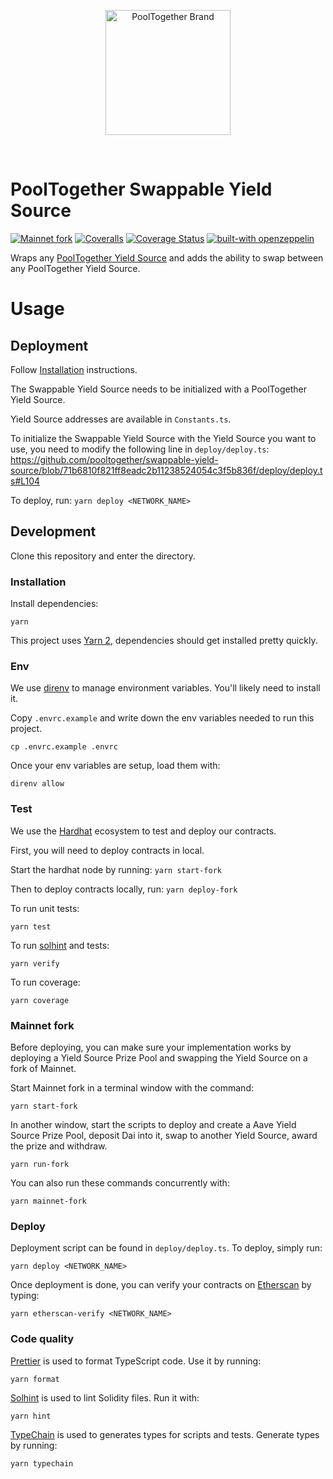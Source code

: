 <p align="center">
  <a href="https://github.com/pooltogether/pooltogether--brand-assets">
    <img src="https://github.com/pooltogether/pooltogether--brand-assets/blob/977e03604c49c63314450b5d432fe57d34747c66/logo/pooltogether-logo--purple-gradient.png?raw=true" alt="PoolTogether Brand" style="max-width:100%;" width="200">
  </a>
</p>

<br />

# PoolTogether Swappable Yield Source

[![Mainnet fork](https://github.com/pooltogether/swappable-yield-source/actions/workflows/fork.yml/badge.svg)](https://github.com/pooltogether/swappable-yield-source/actions/workflows/fork.yml)
[![Coveralls](https://github.com/pooltogether/swappable-yield-source/actions/workflows/coveralls.yml/badge.svg)](https://github.com/pooltogether/swappable-yield-source/actions/workflows/coveralls.yml)
[![Coverage Status](https://coveralls.io/repos/github/pooltogether/swappable-yield-source/badge.svg?branch=main)](https://coveralls.io/github/pooltogether/swappable-yield-source?branch=main)
[![built-with openzeppelin](https://img.shields.io/badge/built%20with-OpenZeppelin-3677FF)](https://docs.openzeppelin.com/)

Wraps any [PoolTogether Yield Source](https://docs.pooltogether.com/protocol/yield-sources) and adds the ability to swap between any PoolTogether Yield Source.

# Usage

## Deployment

Follow [Installation](#installation) instructions.

The Swappable Yield Source needs to be initialized with a PoolTogether Yield Source.

Yield Source addresses are available in `Constants.ts`.

To initialize the Swappable Yield Source with the Yield Source you want to use, you need to modify the following line in `deploy/deploy.ts`:
https://github.com/pooltogether/swappable-yield-source/blob/71b6810f821ff8eadc2b11238524054c3f5b836f/deploy/deploy.ts#L104


To deploy, run:
`yarn deploy <NETWORK_NAME>`

## Development

Clone this repository and enter the directory.

### Installation

Install dependencies:

```
yarn
```

This project uses [Yarn 2](https://yarnpkg.com), dependencies should get installed pretty quickly.

### Env

We use [direnv](https://direnv.net) to manage environment variables. You'll likely need to install it.

Copy `.envrc.example` and write down the env variables needed to run this project.
```
cp .envrc.example .envrc
```

Once your env variables are setup, load them with:
```
direnv allow
```

### Test

We use the [Hardhat](https://hardhat.org) ecosystem to test and deploy our contracts.

First, you will need to deploy contracts in local.

Start the hardhat node by running: `yarn start-fork`

Then to deploy contracts locally, run: `yarn deploy-fork`

To run unit tests:

```
yarn test
```

To run [solhint](https://protofire.github.io/solhint/) and tests:

```
yarn verify
```

To run coverage:

```
yarn coverage
```

### Mainnet fork

Before deploying, you can make sure your implementation works by deploying a Yield Source Prize Pool and swapping the Yield Source on a fork of Mainnet.

Start Mainnet fork in a terminal window with the command:

```
yarn start-fork
```

In another window, start the scripts to deploy and create a Aave Yield Source Prize Pool, deposit Dai into it, swap to another Yield Source, award the prize and withdraw.

```
yarn run-fork
```

You can also run these commands concurrently with:

```
yarn mainnet-fork
```

### Deploy

Deployment script can be found in `deploy/deploy.ts`. To deploy, simply run:
```
yarn deploy <NETWORK_NAME>
```

Once deployment is done, you can verify your contracts on [Etherscan](https://etherscan.io) by typing:

```
yarn etherscan-verify <NETWORK_NAME>
```

### Code quality

[Prettier](https://prettier.io) is used to format TypeScript code. Use it by running:

```
yarn format
```

[Solhint](https://protofire.github.io/solhint/) is used to lint Solidity files. Run it with:
```
yarn hint
```

[TypeChain](https://github.com/ethereum-ts/Typechain) is used to generates types for scripts and tests. Generate types by running:
```
yarn typechain
```
